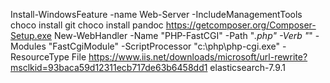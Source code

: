 Install-WindowsFeature -name Web-Server -IncludeManagementTools
choco install git
choco install pandoc
https://getcomposer.org/Composer-Setup.exe
New-WebHandler -Name "PHP-FastCGI" -Path "*.php" -Verb "*" -Modules "FastCgiModule" -ScriptProcessor "c:\php\php-cgi.exe" -ResourceType File
https://www.iis.net/downloads/microsoft/url-rewrite?msclkid=93baca59d12311ecb717de63b6458dd1
elasticsearch-7.9.1